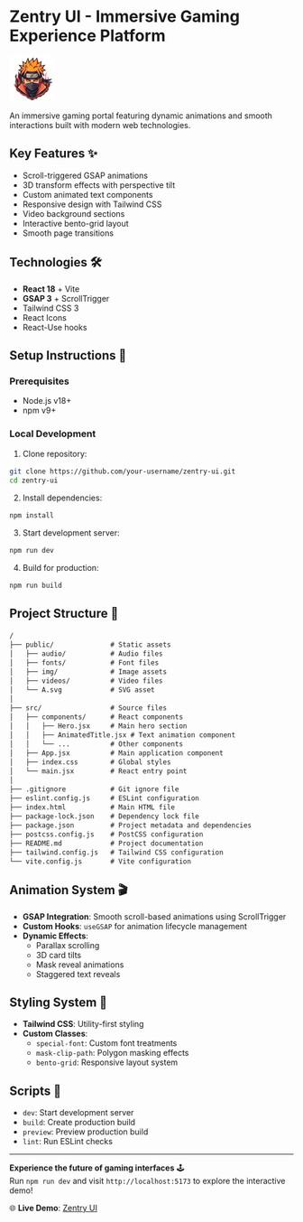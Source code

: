 # Zentry UI - Immersive Gaming Experience Platform

![Zentry UI Preview](public/img/logo.png)

An immersive gaming portal featuring dynamic animations and smooth interactions built with modern web technologies.

## Key Features ✨
- Scroll-triggered GSAP animations
- 3D transform effects with perspective tilt
- Custom animated text components
- Responsive design with Tailwind CSS
- Video background sections
- Interactive bento-grid layout
- Smooth page transitions

## Technologies 🛠️
- **React 18** + Vite
- **GSAP 3** + ScrollTrigger
- Tailwind CSS 3
- React Icons
- React-Use hooks

## Setup Instructions 🚀

### Prerequisites
- Node.js v18+
- npm v9+

### Local Development
1. Clone repository:
```bash
git clone https://github.com/your-username/zentry-ui.git
cd zentry-ui
```

2. Install dependencies:
```bash
npm install
```

3. Start development server:
```bash
npm run dev
```

4. Build for production:
```bash
npm run build
```

## Project Structure 📂
```
/
├── public/              # Static assets
│   ├── audio/           # Audio files
│   ├── fonts/           # Font files
│   ├── img/             # Image assets
│   ├── videos/          # Video files
│   └── A.svg            # SVG asset
│
├── src/                 # Source files
│   ├── components/      # React components
│   │   ├── Hero.jsx     # Main hero section
│   │   ├── AnimatedTitle.jsx # Text animation component
│   │   └── ...          # Other components
│   ├── App.jsx          # Main application component
│   ├── index.css        # Global styles
│   └── main.jsx         # React entry point
│
├── .gitignore           # Git ignore file
├── eslint.config.js     # ESLint configuration
├── index.html           # Main HTML file
├── package-lock.json    # Dependency lock file
├── package.json         # Project metadata and dependencies
├── postcss.config.js    # PostCSS configuration
├── README.md            # Project documentation
├── tailwind.config.js   # Tailwind CSS configuration
└── vite.config.js       # Vite configuration
```

## Animation System 🎬
- **GSAP Integration**: Smooth scroll-based animations using ScrollTrigger
- **Custom Hooks**: `useGSAP` for animation lifecycle management
- **Dynamic Effects**:
  - Parallax scrolling
  - 3D card tilts
  - Mask reveal animations
  - Staggered text reveals

## Styling System 💅
- **Tailwind CSS**: Utility-first styling
- **Custom Classes**:
  - `special-font`: Custom font treatments
  - `mask-clip-path`: Polygon masking effects
  - `bento-grid`: Responsive layout system

## Scripts 📜
- `dev`: Start development server
- `build`: Create production build
- `preview`: Preview production build
- `lint`: Run ESLint checks

---

**Experience the future of gaming interfaces** 🕹️  
Run `npm run dev` and visit `http://localhost:5173` to explore the interactive demo!

🌐 **Live Demo**: [Zentry UI](https://zentry-ui.notlocalhost.fun/)